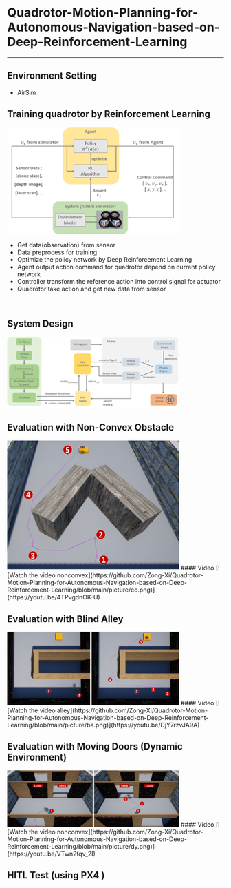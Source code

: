 # Quadrotor-Motion-Planning-for-Autonomous-Navigation-based-on-Deep-Reinforcement-Learning
----

## Environment Setting
- AirSim

## Training quadrotor by Reinforcement Learning 
<img src="https://github.com/Zong-Xi/Quadrotor-Motion-Planning-for-Autonomous-Navigation-based-on-Deep-Reinforcement-Learning/blob/main/picture/rl_env_agent1.png" width="400" alt="RL_graph"/>

- Get data(observation) from sensor 
- Data preprocess for training
- Optimize the policy network by Deep Reinforcement Learning
- Agent output action command for quadrotor depend on current policy network
- Controller transform the reference action into control signal for actuator  
- Quadrotor take action and get new data from sensor 

<br>

## System Design
<img src="https://github.com/Zong-Xi/Quadrotor-Motion-Planning-for-Autonomous-Navigation-based-on-Deep-Reinforcement-Learning/blob/main/picture/system_design.png" width="400" alt="System_Design"/>

<br>

## Evaluation with Non-Convex Obstacle
<img src="https://github.com/Zong-Xi/Quadrotor-Motion-Planning-for-Autonomous-Navigation-based-on-Deep-Reinforcement-Learning/blob/main/picture/convex1.png" width="400" alt="Convex"/>
#### Video
[![Watch the video nonconvex](https://github.com/Zong-Xi/Quadrotor-Motion-Planning-for-Autonomous-Navigation-based-on-Deep-Reinforcement-Learning/blob/main/picture/co.png)](https://youtu.be/4TPvgdnOK-U)

<br>

## Evaluation with Blind Alley
<img src="https://github.com/Zong-Xi/Quadrotor-Motion-Planning-for-Autonomous-Navigation-based-on-Deep-Reinforcement-Learning/blob/main/picture/blindalley.png" width="400" alt="Alley"/>
#### Video
[![Watch the video alley](https://github.com/Zong-Xi/Quadrotor-Motion-Planning-for-Autonomous-Navigation-based-on-Deep-Reinforcement-Learning/blob/main/picture/ba.png)](https://youtu.be/DjY7rzvJA9A)

<br>

## Evaluation with Moving Doors (Dynamic Environment)
<img src="https://github.com/Zong-Xi/Quadrotor-Motion-Planning-for-Autonomous-Navigation-based-on-Deep-Reinforcement-Learning/blob/main/picture/dynamic.png" width="400" alt="Dynamic"/>
#### Video
[![Watch the video nonconvex](https://github.com/Zong-Xi/Quadrotor-Motion-Planning-for-Autonomous-Navigation-based-on-Deep-Reinforcement-Learning/blob/main/picture/dy.png)](https://youtu.be/VTwn2tqv_2I)

<br>

## HITL Test (using PX4 )
